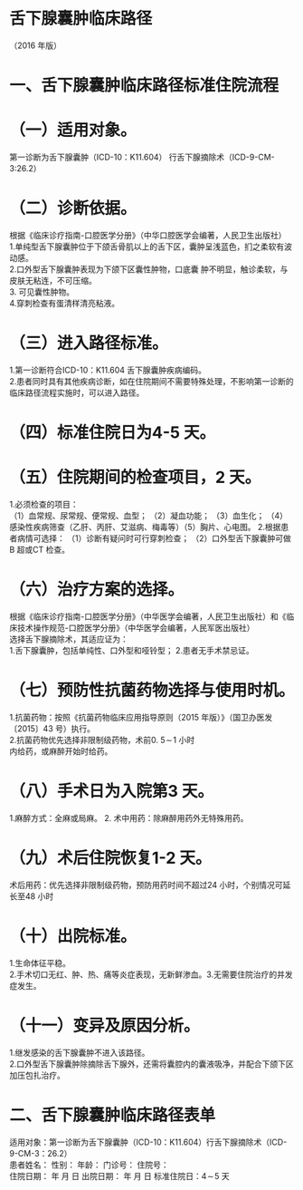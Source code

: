 # 舌下腺囊肿临床路径  
（2016 年版）  
# 一、舌下腺囊肿临床路径标准住院流程  
# （一）适用对象。  
第一诊断为舌下腺囊肿（ICD-10：K11.604） 行舌下腺摘除术（ICD-9-CM-3:26.2）  
# （二）诊断依据。  
根据《临床诊疗指南-口腔医学分册》（中华口腔医学会编著，人民卫生出版社）  
1.单纯型舌下腺囊肿位于下颌舌骨肌以上的舌下区，囊肿呈浅蓝色，扪之柔软有波动感。  
2.口外型舌下腺囊肿表现为下颌下区囊性肿物，口底囊 肿不明显，触诊柔软，与皮肤无粘连，不可压缩。  
3. 可见囊性肿物。  
4.穿刺检查有蛋清样清亮粘液。  
# （三）进入路径标准。  
1.第一诊断符合ICD-10：K11.604 舌下腺囊肿疾病编码。  
2.患者同时具有其他疾病诊断，如在住院期间不需要特殊处理，不影响第一诊断的临床路径流程实施时，可以进入路径。  
# （四）标准住院日为4-5 天。  
# （五）住院期间的检查项目，2 天。  
1.必须检查的项目：  
（1）血常规、尿常规、便常规、血型； （2）凝血功能； （3）血生化； （4）感染性疾病筛查（乙肝、丙肝、艾滋病、梅毒等）（5）胸片、心电图。 2.根据患者病情可选择： （1）诊断有疑问时可行穿刺检查； （2）口外型舌下腺囊肿可做B 超或CT 检查。  
# （六）治疗方案的选择。  
根据《临床诊疗指南-口腔医学分册》（中华医学会编著，人民卫生出版社）和《临床技术操作规范-口腔医学分册》（中华医学会编著，人民军医出版社）  
选择舌下腺摘除术，其适应证为：  
1.舌下腺囊肿，包括单纯性、口外型和哑铃型； 2.患者无手术禁忌证。  
# （七）预防性抗菌药物选择与使用时机。  
1.抗菌药物：按照《抗菌药物临床应用指导原则（2015 年版）》（国卫办医发〔2015〕43 号）执行。  
2.抗菌药物优先选择非限制级药物，术前$0.\ 5\!\sim\!1$ 小时  
内给药，或麻醉开始时给药。  
# （八）手术日为入院第3 天。  
1.麻醉方式：全麻或局麻。             2. 术中用药：除麻醉用药外无特殊用药。  
# （九）术后住院恢复1-2 天。  
术后用药：优先选择非限制级药物，预防用药时间不超过24 小时，个别情况可延长至48 小时  
# （十）出院标准。  
1.生命体征平稳。  
2.手术切口无红、肿、热、痛等炎症表现，无新鲜渗血。3.无需要住院治疗的并发症发生。  
# （十一）变异及原因分析。  
1.继发感染的舌下腺囊肿不进入该路径。  
2.口外型舌下腺囊肿除摘除舌下腺外，还需将囊腔内的囊液吸净，并配合下颌下区加压包扎治疗。  
# 二、舌下腺囊肿临床路径表单  
适用对象：第一诊断为舌下腺囊肿（ICD-10：K11.604）行舌下腺摘除术（ICD-9-CM-3：26.2）  
患者姓名：           性别：    年龄：    门诊号：       住院号：  
住院日期：   年  月  日    出院日期：   年  月   日     标准住院日：$4\!\sim\!5$ 天  
